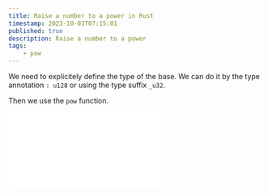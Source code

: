 ```yaml
---
title: Raise a number to a power in Rust
timestamp: 2023-10-03T07:15:01
published: true
description: Raise a number to a power
tags:
    - pow
---
```


We need to explicitely define the type of the base. We can do it by the type annotation `: u128` or using the type suffix `_u32`.

Then we use the `pow` function.

![](examples/raise-to-power/src/main.rs)

